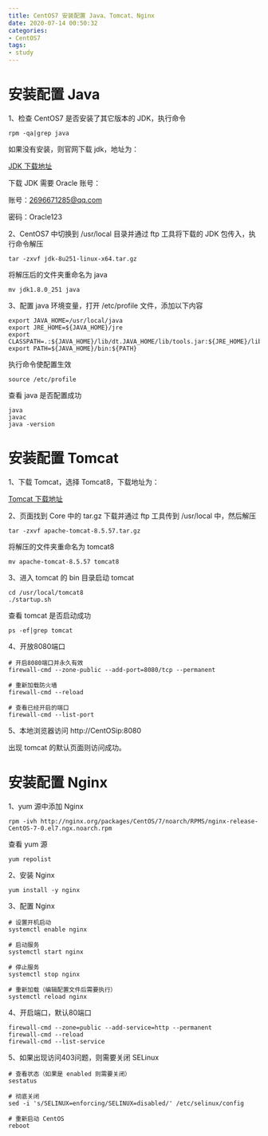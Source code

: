 ```yaml
---
title: CentOS7 安装配置 Java、Tomcat、Nginx
date: 2020-07-14 00:50:32
categories:
- CentOS7
tags:
- study
---
```


# 安装配置 Java

1、检查 CentOS7 是否安装了其它版本的 JDK，执行命令

```
rpm -qa|grep java
```

如果没有安装，则官网下载 jdk，地址为：

[JDK 下载地址](https://www.oracle.com/java/technologies/javase/javase-jdk8-downloads.html)

下载 JDK 需要 Oracle 账号：

账号：2696671285@qq.com

密码：Oracle123

<!-- more -->

2、CentOS7 中切换到 /usr/local 目录并通过 ftp 工具将下载的 JDK 包传入，执行命令解压

```
tar -zxvf jdk-8u251-linux-x64.tar.gz
```

将解压后的文件夹重命名为 java

```
mv jdk1.8.0_251 java
```

3、配置 java 环境变量，打开 /etc/profile 文件，添加以下内容

```
export JAVA_HOME=/usr/local/java
export JRE_HOME=${JAVA_HOME}/jre
export CLASSPATH=.:${JAVA_HOME}/lib/dt.JAVA_HOME/lib/tools.jar:${JRE_HOME}/lib
export PATH=${JAVA_HOME}/bin:${PATH}
```

执行命令使配置生效

```
source /etc/profile
```

查看 java 是否配置成功

```
java
javac
java -version
```

# 安装配置 Tomcat

1、下载 Tomcat，选择 Tomcat8，下载地址为：

[Tomcat 下载地址](https://tomcat.apache.org/download-80.cgi)

2、页面找到 Core 中的 tar.gz 下载并通过 ftp 工具传到 /usr/local 中，然后解压

```
tar -zxvf apache-tomcat-8.5.57.tar.gz
```

将解压的文件夹重命名为 tomcat8

```
mv apache-tomcat-8.5.57 tomcat8
```

3、进入 tomcat 的 bin 目录启动 tomcat

```
cd /usr/local/tomcat8
./startup.sh
```

查看 tomcat 是否启动成功

```
ps -ef|grep tomcat
```

4、开放8080端口

```
# 开启8080端口并永久有效
firewall-cmd --zone-public --add-port=8080/tcp --permanent

# 重新加载防火墙
firewall-cmd --reload

# 查看已经开启的端口
firewall-cmd --list-port
```

5、本地浏览器访问 http://CentOSip:8080

出现 tomcat 的默认页面则访问成功。

# 安装配置 Nginx

1、yum 源中添加 Nginx

```
rpm -ivh http://nginx.org/packages/CentOS/7/noarch/RPMS/nginx-release-CentOS-7-0.el7.ngx.noarch.rpm
```

查看 yum 源

```
yum repolist
```

2、安装 Nginx

```
yum install -y nginx
```

3、配置 Nginx

```
# 设置开机启动
systemctl enable nginx

# 启动服务
systemctl start nginx

# 停止服务
systemctl stop nginx

# 重新加载（编辑配置文件后需要执行）
systemctl reload nginx
```

4、开启端口，默认80端口

```
firewall-cmd --zone=public --add-service=http --permanent
firewall-cmd --reload
firewall-cmd --list-service
```

5、如果出现访问403问题，则需要关闭 SELinux

```
# 查看状态（如果是 enabled 则需要关闭）
sestatus

# 彻底关闭
sed -i 's/SELINUX=enforcing/SELINUX=disabled/' /etc/selinux/config

# 重新启动 CentOS
reboot
```

